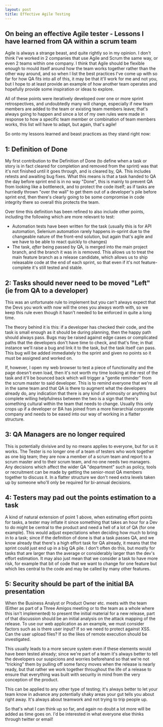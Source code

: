 ```yaml
---
layout: post
title: Effective Agile Testing
---
```


## On being an effective Agile tester - Lessons I have learned from QA within a scrum team

Agile is always a strange beast, and quite rightly so in my opinion. I don't think I've worked in 2 companies that use Agile and Scrum the same way, or even 2 teams within one company. I think that Agile should be flexible enough to mould itself around how the team works together rather than the other way around, and so when I list the best practices I've come up with so far for how QA fits into all of this, it may be that it'll work for me and not you, but I hope to at least provide an example of how another team operates and hopefully provide some inspiration or ideas to explore.

All of these points were iteratively developed over one or more sprint retrospectives, and undoubtedly many will change, especially if new team members are added to the team or existing team members leave; that's always going to happen and since a lot of my own rules were made in response to how a specific team member or combination of team members works, this list will have to adapt, but again, that's agile!

So onto my lessons learned and beast practices as they stand right now:

## 1: Definition of Done

My first contribution to the Definition of Done (to define when a task or story is in fact cleared for completion and removed from the sprint) was that it's not finished until it goes through, and is cleared by, QA. This includes retests and awaiting bug fixes. What this means is that a task handed to QA the day before sprint end is in no way "Done", this is mainly to prevent QA from looking like a bottleneck, and to protect the code itself; as if tasks are hurriedly thrown "over the wall" to get them out of a developer's pile before sprint end, then there's clearly going to be some compromise in code integrity there so overall this protects the team.

Over time this definition has been refined to also include other points, including the following which are more relevant to test:

* Automation tests have been written for the task (usually this is for API automation, Selenium automation rarely happens in-sprint due to the changeable nature of the front-end solution, but again that's agile and we have to be able to react quickly to changes)
* The task, *after* being passed by QA, is merged into the main project branch, and the branch it was in is removed. This allows us to treat the main feature branch as a release candidate, which allows us to ship releasable code at the end of each sprint, so that even if it's not feature-complete it's still tested and stable.

## 2: Tasks should never need to be moved "Left" (ie from QA to a developer)

This was an unfortunate rule to implement but you can't always expect that the Devs you work with now will the ones you always worth with, so we keep this rule even though it hasn't needed to be enforced in quite a long time.

The theory behind it is this: if a developer has checked their code, and the task is small enough as it should be during planning, then the happy path should always pass. Bugs may be raised against edge cases or complicated paths that the developers don't have time to check, and that's fine; in that instance we'll raise a bug and link it to the task, but the task itself can pass. This bug will be added immediately to the sprint and given no points so it must be assigned and worked on.

If, however, I open my web browser to test a piece of functionality and the page doesn't even load, then it's not worth my time looking at the rest of the task and it'll be bounced back which will trigger a "gentle reminder" from the scrum master to said developer. This is to remind everyone that we're all in the same team and that QA is there to augment what the developers already do, any indication that there is any kind of animosity or anything but complete willing helpfulness between the two is a sign that there's something cultural within the team that needs to change. Usually this only crops up if a developer or BA has joined from a more hierarchial corporate company and needs to be eased into our way of working in a flatter structure.

## 3: QA Managers are no longer required

This is potentially divisive and by no means applies to everyone, but for us it works. The Tester is no longer one of a team of testers who work together as one big team; they are now a member of a scrum team and report to a scrum master and to their scrum team, and no one needs two managers. Any decisions which affect the wider QA "department" such as policy, tools or recruitment can be made by getting the senior-most QA members together to discuss it. In a flatter structure we don't need extra levels taken up by someone who'll only be required for bi-annual decisions.

## 4: Testers may pad out the points estimation to a task

A kind of natural extension of point 1 above, when estimating effort points for tasks, a tester may inflate it since something that takes an hour for a Dev to do might be central to the product and need a hell of a lot of QA (for one example). This would adjust expectations when deciding how much to bring in to a task; since if the definition of done is that a task passes QA, and we know already that there's a high effort task for QA already, it means that the sprint could just end up in a big QA pile. I don't often do this, but mostly for tasks that are larger than the average or considerably larger than the dev's effort estimation. It may also just mean that we consider a task to have more risk, for example that bit of code that we want to change for one feature but which lies central to the code and may be called by many other features.

## 5: Security should be part of the initial BA presentation

When the Business Analyst or Product Owner etc. meets with the team (Either as part of a Three Amigos meeting or to the team as a whole where this isn't implemented) to present the initial material for a new release, part of that discussion should be an initial analysis on the attack mapping of the release. To use our web application as an example, we must consider factors such as is there user input? If so we need to protect against XSS. Can the user upload files? If so the likes of remote execution should be investigated.

This usually leads to a more secure system even if these elements would have been tested already; since we're part of a team it's always better to tell the developers our suspicions and worries beforehand so that we're not "tricking" them by pulling off some fancy moves when the release is nearly ready, but that rather we work together throughout the life of a release to ensure that everything was built with security in mind from the very conception of the product.

This can be applied to any other type of testing; it's always better to let your team know in advance any potentially shaky areas your gut tells you about right away. It's always about teamwork and not trying to trip people up.

So that's what I can think up so far, and again no doubt a lot more will be added as time goes on. I'd be interested in what everyone else thinks through twitter or email!
